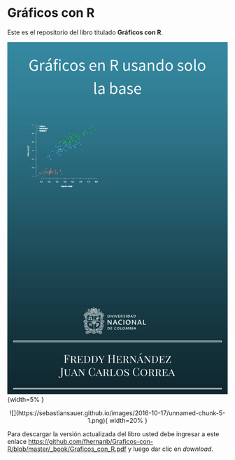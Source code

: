 # Gráficos con R

Este es el repositorio del libro titulado __Gráficos con R__.

![portada](images/portada.png){width=5% }

<center>
![](https://sebastiansauer.github.io/images/2016-10-17/unnamed-chunk-5-1.png){
width=20% }
</center>



Para descargar la versión actualizada del libro usted debe ingresar a este enlace https://github.com/fhernanb/Graficos-con-R/blob/master/_book/Graficos_con_R.pdf y luego dar clic en _download_.
